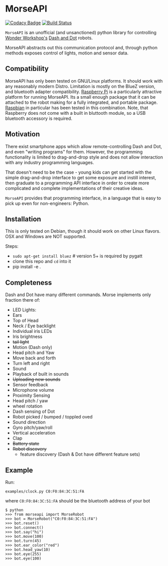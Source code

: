 # MorseAPI

[![Codacy Badge](https://api.codacy.com/project/badge/Grade/214d64589e8e4bcdbcbe70376f089354)](https://app.codacy.com/app/avrabe/morseapi?utm_source=github.com&utm_medium=referral&utm_content=avrabe/morseapi&utm_campaign=Badge_Grade_Settings)
[![Build Status](https://travis-ci.org/avrabe/morseapi.svg?branch=master)](https://travis-ci.org/avrabe/morseapi)

`MorseAPI` is an unofficial (and unsanctioned) python library for controlling
[Wonder Workshop's](https://www.makewonder.com/)
[Dash and Dot](https://www.makewonder.com/?gclid=CPOO8bC8k8oCFdaRHwodPeMIZg)
robots.

MorseAPI abstracts out this communication protocol and, through python methods
exposes control of lights, motion and sensor data.

## Compatibility
MorseAPI has only been tested on GNU/Linux platforms. It should work with any
reasonably modern Distro. Limitation is mostly on the BlueZ version, and
bluetooth adapter compatibility. [Raspberry Pi](https://www.raspberrypi.org/)
is a particularly attractive platform for running MorseAPI. Its a small
enough package that it can be attached to the robot making for a fully
integrated, and portable package.
[Raspbian](https://www.raspberrypi.org/downloads/raspbian/) in particular
has been tested in this combination. Note, that Raspberry does not come
with a built in bluttooth module, so a USB bluetooth accessory is required.



## Motivation
There exist smartphone apps which allow remote-controlling Dash and Dot, and even "writing programs" for them.
However, the programming functionality is limited to drag-and-drop style and does not allow interaction with
any industry programming languages.

That doesn't need to be the case - young kids can get started with the simple
drag-and-drop interface to get some exposure and instill interest, then graduate to a programming API interface in order
to create more complicated and complete implementations of their creative ideas.

`MorseAPI` provides that programming interface, in a language that is easy to pick up even for non-engineers: Python.

## Installation
This is only tested on Debian, though it should work on other Linux flavors. OSX and Windows are NOT supported.

Steps:

 * `sudo apt-get install bluez`  # version 5+ is required by pygatt
 * clone this repo and `cd` into it
 * pip install -e . 

## Completeness
Dash and Dot have many different commands. Morse implements only fraction there of:

 * LED Lights:
  * Ears
  * Top of Head
  * Neck / Eye backlight
  * Individual iris LEDs
  * Iris brightness
  * ~~tail light~~
 * Motion (Dash only)
  * Head pitch and Yaw
  * Move back and forth
  * Turn left and right
 * Sound
  * Playback of built in sounds
  * ~~Uploading new sounds~~
 * Sensor feedback
  * Microphone volume
  * Proximity Sensing
  * Head pitch / yaw
  * wheel rotation
  * Dash sensing of Dot
  * Robot picked / bumped / toppled oved
  * Sound direction
  * Gyro pitch/yaw/roll
  * Vertical acceleration
  * Clap
  * ~~Battery state~~
 * ~~Robot discovery~~
   * feature discovery (Dash & Dot have different feature sets)


## Example
Run:

```
examples/clock.py C0:F0:84:3C:51:FA
```

where `C0:F0:84:3C:51:FA` should be the bluetooth address of your bot

```
$ python
>>> from morseapi import MorseRobot
>>> bot = MorseRobot("C0:F0:84:3C:51:FA")
>>> bot.reset()
>>> bot.connect()
>>> bot.say("hi")
>>> bot.move(100)
>>> bot.turn(45)
>>> bot.ear_color("red")
>>> bot.head_yaw(10)
>>> bot.eye(255)
>>> bot.eye(100)
```

